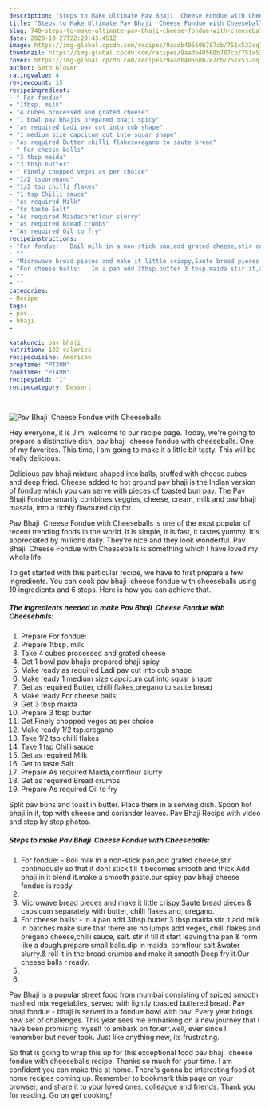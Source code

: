 ```yaml
---
description: "Steps to Make Ultimate Pav Bhaji  Cheese Fondue with Cheeseballs"
title: "Steps to Make Ultimate Pav Bhaji  Cheese Fondue with Cheeseballs"
slug: 740-steps-to-make-ultimate-pav-bhaji-cheese-fondue-with-cheeseballs
date: 2020-10-27T22:29:43.451Z
image: https://img-global.cpcdn.com/recipes/9aadb40560b787cb/751x532cq70/pav-bhaji-cheese-fondue-with-cheeseballs-recipe-main-photo.jpg
thumbnail: https://img-global.cpcdn.com/recipes/9aadb40560b787cb/751x532cq70/pav-bhaji-cheese-fondue-with-cheeseballs-recipe-main-photo.jpg
cover: https://img-global.cpcdn.com/recipes/9aadb40560b787cb/751x532cq70/pav-bhaji-cheese-fondue-with-cheeseballs-recipe-main-photo.jpg
author: Seth Glover
ratingvalue: 4
reviewcount: 15
recipeingredient:
- " For fondue"
- "1tbsp. milk"
- "4 cubes processed and grated cheese"
- "1 bowl pav bhajis prepared bhaji spicy"
- "as required Ladi pav cut into cub shape"
- "1 medium size capcicum cut into squar shape"
- "as required Butter chilli flakesoregano to saute bread"
- " For cheese balls"
- "3 tbsp maida"
- "3 tbsp butter"
- " Finely chopped veges as per choice"
- "1/2 tsporegano"
- "1/2 tsp chilli flakes"
- "1 tsp Chilli sauce"
- "as required Milk"
- "to taste Salt"
- "As required Maidacornflour slurry"
- "as required Bread crumbs"
- "As required Oil to fry"
recipeinstructions:
- "For fondue:   Boil milk in a non-stick pan,add grated cheese,stir continuously so that it dont stick.till it becomes smooth and thick.Add bhaji in it blend it.make a smooth paste.our spicy pav bhaji cheese fondue is ready."
- ""
- "Microwave bread pieces and make it little crispy,Saute bread pieces &amp; capsicum separately with butter, chilli flakes and, oregano."
- "For cheese balls:   In a pan add 3tbsp.butter 3 tbsp.maida stir it,add milk in batches make sure that there are no lumps add veges, chilli flakes and oregano cheese,chilli sauce, salt. stir it till it start leaving the pan &amp; form like a dough.prepare small balls.dip in maida, cornflour salt,&amp;water slurry.&amp; roll it in the bread crumbs and make it smooth.Deep fry it.Our cheese balls r ready."
- ""
- ""
categories:
- Recipe
tags:
- pav
- bhaji
- 

katakunci: pav bhaji  
nutrition: 182 calories
recipecuisine: American
preptime: "PT20M"
cooktime: "PT49M"
recipeyield: "1"
recipecategory: Dessert

---
```



![Pav Bhaji  Cheese Fondue with Cheeseballs](https://img-global.cpcdn.com/recipes/9aadb40560b787cb/751x532cq70/pav-bhaji-cheese-fondue-with-cheeseballs-recipe-main-photo.jpg)

Hey everyone, it is Jim, welcome to our recipe page. Today, we're going to prepare a distinctive dish, pav bhaji  cheese fondue with cheeseballs. One of my favorites. This time, I am going to make it a little bit tasty. This will be really delicious.

Delicious pav bhaji mixture shaped into balls, stuffed with cheese cubes and deep fried. Cheese added to hot ground pav bhaji is the Indian version of fondue which you can serve with pieces of toasted bun pav. The Pav Bhaji Fondue smartly combines veggies, cheese, cream, milk and pav bhaji masala, into a richly flavoured dip for.

Pav Bhaji  Cheese Fondue with Cheeseballs is one of the most popular of recent trending foods in the world. It is simple, it is fast, it tastes yummy. It's appreciated by millions daily. They're nice and they look wonderful. Pav Bhaji  Cheese Fondue with Cheeseballs is something which I have loved my whole life.


To get started with this particular recipe, we have to first prepare a few ingredients. You can cook pav bhaji  cheese fondue with cheeseballs using 19 ingredients and 6 steps. Here is how you can achieve that.

<!--inarticleads1-->

##### The ingredients needed to make Pav Bhaji  Cheese Fondue with Cheeseballs:

1. Prepare  For fondue:
1. Prepare 1tbsp. milk
1. Take 4 cubes processed and grated cheese
1. Get 1 bowl pav bhajis prepared bhaji spicy
1. Make ready as required Ladi pav cut into cub shape
1. Make ready 1 medium size capcicum cut into squar shape
1. Get as required Butter, chilli flakes,oregano to saute bread
1. Make ready  For cheese balls:
1. Get 3 tbsp maida
1. Prepare 3 tbsp butter
1. Get  Finely chopped veges as per choice
1. Make ready 1/2 tsp.oregano
1. Take 1/2 tsp chilli flakes
1. Take 1 tsp Chilli sauce
1. Get as required Milk
1. Get to taste Salt
1. Prepare As required Maida,cornflour slurry
1. Get as required Bread crumbs
1. Prepare As required Oil to fry


Split pav buns and toast in butter. Place them in a serving dish. Spoon hot bhaji in it, top with cheese and coriander leaves. Pav Bhaji Recipe with video and step by step photos. 

<!--inarticleads2-->

##### Steps to make Pav Bhaji  Cheese Fondue with Cheeseballs:

1. For fondue:  -  Boil milk in a non-stick pan,add grated cheese,stir continuously so that it dont stick.till it becomes smooth and thick.Add bhaji in it blend it.make a smooth paste.our spicy pav bhaji cheese fondue is ready.
1. 
1. Microwave bread pieces and make it little crispy,Saute bread pieces &amp; capsicum separately with butter, chilli flakes and, oregano.
1. For cheese balls:  -  In a pan add 3tbsp.butter 3 tbsp.maida stir it,add milk in batches make sure that there are no lumps add veges, chilli flakes and oregano cheese,chilli sauce, salt. stir it till it start leaving the pan &amp; form like a dough.prepare small balls.dip in maida, cornflour salt,&amp;water slurry.&amp; roll it in the bread crumbs and make it smooth.Deep fry it.Our cheese balls r ready.
1. 
1. 


Pav Bhaji is a popular street food from mumbai consisting of spiced smooth mashed mix vegetables, served with lightly toasted buttered bread. Pav bhaji fondue - bhaji is served in a fondue bowl with pav. Every year brings new set of challenges. This year sees me embarking on a new journey that I have been promising myself to embark on for.err.well, ever since I remember but never took. Just like anything new, its frustrating. 

So that is going to wrap this up for this exceptional food pav bhaji  cheese fondue with cheeseballs recipe. Thanks so much for your time. I am confident you can make this at home. There's gonna be interesting food at home recipes coming up. Remember to bookmark this page on your browser, and share it to your loved ones, colleague and friends. Thank you for reading. Go on get cooking!
